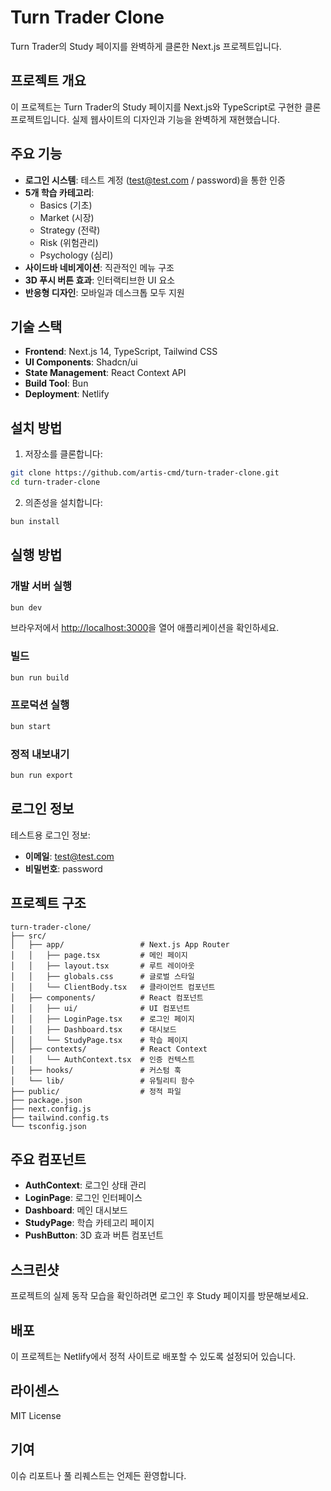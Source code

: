 # Turn Trader Clone

Turn Trader의 Study 페이지를 완벽하게 클론한 Next.js 프로젝트입니다.

## 프로젝트 개요

이 프로젝트는 Turn Trader의 Study 페이지를 Next.js와 TypeScript로 구현한 클론 프로젝트입니다. 실제 웹사이트의 디자인과 기능을 완벽하게 재현했습니다.

## 주요 기능

- **로그인 시스템**: 테스트 계정 (test@test.com / password)을 통한 인증
- **5개 학습 카테고리**:
  - Basics (기초)
  - Market (시장)
  - Strategy (전략)
  - Risk (위험관리)
  - Psychology (심리)
- **사이드바 네비게이션**: 직관적인 메뉴 구조
- **3D 푸시 버튼 효과**: 인터랙티브한 UI 요소
- **반응형 디자인**: 모바일과 데스크톱 모두 지원

## 기술 스택

- **Frontend**: Next.js 14, TypeScript, Tailwind CSS
- **UI Components**: Shadcn/ui
- **State Management**: React Context API
- **Build Tool**: Bun
- **Deployment**: Netlify

## 설치 방법

1. 저장소를 클론합니다:
```bash
git clone https://github.com/artis-cmd/turn-trader-clone.git
cd turn-trader-clone
```

2. 의존성을 설치합니다:
```bash
bun install
```

## 실행 방법

### 개발 서버 실행
```bash
bun dev
```

브라우저에서 [http://localhost:3000](http://localhost:3000)을 열어 애플리케이션을 확인하세요.

### 빌드
```bash
bun run build
```

### 프로덕션 실행
```bash
bun start
```

### 정적 내보내기
```bash
bun run export
```

## 로그인 정보

테스트용 로그인 정보:
- **이메일**: test@test.com
- **비밀번호**: password

## 프로젝트 구조

```
turn-trader-clone/
├── src/
│   ├── app/                 # Next.js App Router
│   │   ├── page.tsx         # 메인 페이지
│   │   ├── layout.tsx       # 루트 레이아웃
│   │   ├── globals.css      # 글로벌 스타일
│   │   └── ClientBody.tsx   # 클라이언트 컴포넌트
│   ├── components/          # React 컴포넌트
│   │   ├── ui/              # UI 컴포넌트
│   │   ├── LoginPage.tsx    # 로그인 페이지
│   │   ├── Dashboard.tsx    # 대시보드
│   │   └── StudyPage.tsx    # 학습 페이지
│   ├── contexts/            # React Context
│   │   └── AuthContext.tsx  # 인증 컨텍스트
│   ├── hooks/               # 커스텀 훅
│   └── lib/                 # 유틸리티 함수
├── public/                  # 정적 파일
├── package.json
├── next.config.js
├── tailwind.config.ts
└── tsconfig.json
```

## 주요 컴포넌트

- **AuthContext**: 로그인 상태 관리
- **LoginPage**: 로그인 인터페이스
- **Dashboard**: 메인 대시보드
- **StudyPage**: 학습 카테고리 페이지
- **PushButton**: 3D 효과 버튼 컴포넌트

## 스크린샷

프로젝트의 실제 동작 모습을 확인하려면 로그인 후 Study 페이지를 방문해보세요.

## 배포

이 프로젝트는 Netlify에서 정적 사이트로 배포할 수 있도록 설정되어 있습니다.

## 라이센스

MIT License

## 기여

이슈 리포트나 풀 리퀘스트는 언제든 환영합니다.
